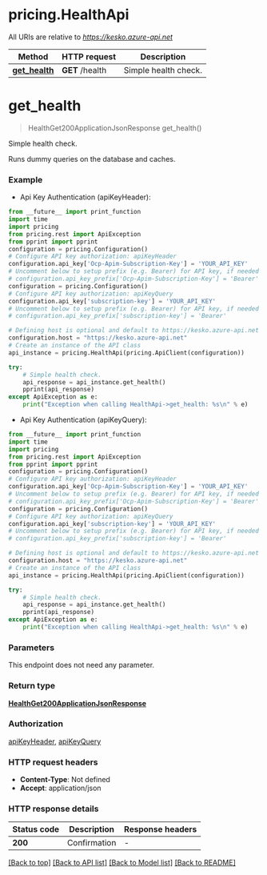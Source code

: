 # pricing.HealthApi

All URIs are relative to *https://kesko.azure-api.net*

Method | HTTP request | Description
------------- | ------------- | -------------
[**get_health**](HealthApi.md#get_health) | **GET** /health | Simple health check.


# **get_health**
> HealthGet200ApplicationJsonResponse get_health()

Simple health check.

Runs dummy queries on the database and caches.  

### Example

* Api Key Authentication (apiKeyHeader):
```python
from __future__ import print_function
import time
import pricing
from pricing.rest import ApiException
from pprint import pprint
configuration = pricing.Configuration()
# Configure API key authorization: apiKeyHeader
configuration.api_key['Ocp-Apim-Subscription-Key'] = 'YOUR_API_KEY'
# Uncomment below to setup prefix (e.g. Bearer) for API key, if needed
# configuration.api_key_prefix['Ocp-Apim-Subscription-Key'] = 'Bearer'
configuration = pricing.Configuration()
# Configure API key authorization: apiKeyQuery
configuration.api_key['subscription-key'] = 'YOUR_API_KEY'
# Uncomment below to setup prefix (e.g. Bearer) for API key, if needed
# configuration.api_key_prefix['subscription-key'] = 'Bearer'

# Defining host is optional and default to https://kesko.azure-api.net
configuration.host = "https://kesko.azure-api.net"
# Create an instance of the API class
api_instance = pricing.HealthApi(pricing.ApiClient(configuration))

try:
    # Simple health check.
    api_response = api_instance.get_health()
    pprint(api_response)
except ApiException as e:
    print("Exception when calling HealthApi->get_health: %s\n" % e)
```

* Api Key Authentication (apiKeyQuery):
```python
from __future__ import print_function
import time
import pricing
from pricing.rest import ApiException
from pprint import pprint
configuration = pricing.Configuration()
# Configure API key authorization: apiKeyHeader
configuration.api_key['Ocp-Apim-Subscription-Key'] = 'YOUR_API_KEY'
# Uncomment below to setup prefix (e.g. Bearer) for API key, if needed
# configuration.api_key_prefix['Ocp-Apim-Subscription-Key'] = 'Bearer'
configuration = pricing.Configuration()
# Configure API key authorization: apiKeyQuery
configuration.api_key['subscription-key'] = 'YOUR_API_KEY'
# Uncomment below to setup prefix (e.g. Bearer) for API key, if needed
# configuration.api_key_prefix['subscription-key'] = 'Bearer'

# Defining host is optional and default to https://kesko.azure-api.net
configuration.host = "https://kesko.azure-api.net"
# Create an instance of the API class
api_instance = pricing.HealthApi(pricing.ApiClient(configuration))

try:
    # Simple health check.
    api_response = api_instance.get_health()
    pprint(api_response)
except ApiException as e:
    print("Exception when calling HealthApi->get_health: %s\n" % e)
```

### Parameters
This endpoint does not need any parameter.

### Return type

[**HealthGet200ApplicationJsonResponse**](HealthGet200ApplicationJsonResponse.md)

### Authorization

[apiKeyHeader](../README.md#apiKeyHeader), [apiKeyQuery](../README.md#apiKeyQuery)

### HTTP request headers

 - **Content-Type**: Not defined
 - **Accept**: application/json

### HTTP response details
| Status code | Description | Response headers |
|-------------|-------------|------------------|
**200** | Confirmation |  -  |

[[Back to top]](#) [[Back to API list]](../README.md#documentation-for-api-endpoints) [[Back to Model list]](../README.md#documentation-for-models) [[Back to README]](../README.md)

